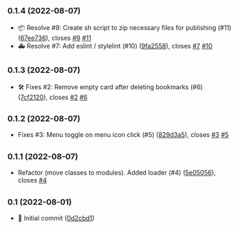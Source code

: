 ## <small>0.1.4 (2022-08-07)</small>
* 📦 Resolve #9: Create sh script to zip necessary files for publishing (#11) ([67ee736](https://github.com/zaksid/ext-duplicate-bookmarks-finder/commit/67ee736)), closes [#9](https://github.com/zaksid/ext-duplicate-bookmarks-finder/issues/9) [#11](https://github.com/zaksid/ext-duplicate-bookmarks-finder/issues/11)
* 🚑 Resolve #7: Add eslint / stylelint (#10) ([9fa2558](https://github.com/zaksid/ext-duplicate-bookmarks-finder/commit/9fa2558)), closes [#7](https://github.com/zaksid/ext-duplicate-bookmarks-finder/issues/7) [#10](https://github.com/zaksid/ext-duplicate-bookmarks-finder/issues/10)

## <small>0.1.3 (2022-08-07)</small>
* 🛠 Fixes #2: Remove empty card after deleting bookmarks (#6) ([7cf2120](https://github.com/zaksid/ext-duplicate-bookmarks-finder/commit/7cf2120)), closes [#2](https://github.com/zaksid/ext-duplicate-bookmarks-finder/issues/2) [#6](https://github.com/zaksid/ext-duplicate-bookmarks-finder/issues/6)

## <small>0.1.2 (2022-08-07)</small>
* Fixes #3: Menu toggle on menu icon click (#5) ([829d3a5](https://github.com/zaksid/ext-duplicate-bookmarks-finder/commit/829d3a5)), closes [#3](https://github.com/zaksid/ext-duplicate-bookmarks-finder/issues/3) [#5](https://github.com/zaksid/ext-duplicate-bookmarks-finder/issues/5)

## <small>0.1.1 (2022-08-07)</small>
* Refactor (move classes to modules). Added loader (#4) ([5e05056](https://github.com/zaksid/ext-duplicate-bookmarks-finder/commit/5e05056)), closes [#4](https://github.com/zaksid/ext-duplicate-bookmarks-finder/issues/4)

## <small>0.1 (2022-08-01)</small>
* 🎉 Initial commit ([0d2cbd1](https://github.com/zaksid/ext-duplicate-bookmarks-finder/commit/0d2cbd1))
